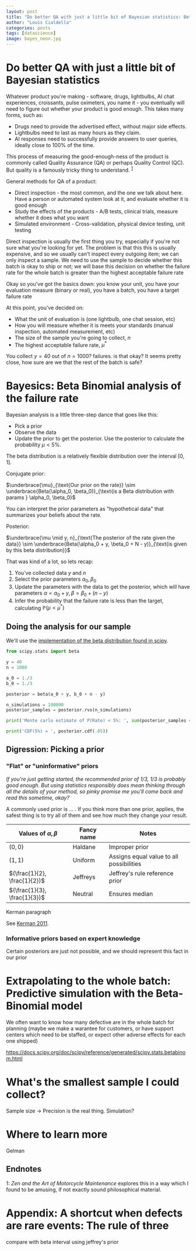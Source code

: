 ```yaml
---
layout: post
title: "Do better QA with just a little bit of Bayesian statistics: Beta-Binomial analysis in Python"
author: "Louis Cialdella"
categories: posts
tags: [datascience]
image: bayes_neon.jpg
---
```


# Do better QA with just a little bit of Bayesian statistics

Whatever product you're making - software, drugs, lightbulbs, AI chat experiences, croissants, pulse oximeters, you name it - you eventually will need to figure out whether your product is good enough. This takes many forms, such as:
* Drugs need to provide the advertised effect, without major side effects.
* Lightbulbs need to last as many hours as they claim.
* AI responses need to successfully provide answers to user queries, ideally close to 100% of the time.

This process of measuring the good-enough-ness of the product is commonly called Quality Assurance (QA) or perhaps Quality Control (QC). But quality is a famously tricky thing to understand. <sup>[1](#foot1)</sup>

General methods for QA of a product:
* Direct inspection - the most common, and the one we talk about here. Have a person or automated system look at it, and evaluate whether it is good enough
* Study the effects of the products - A/B tests, clinical trials, measure whether it does what you want
* Simulated environment - Cross-validation, physical device testing, unit testing

Direct inspection is usually the first thing you try, especially if you're not sure what you're looking for yet. The problem is that this this is usually expensive, and so we usually can't inspect every outgoing item; we can only inspect a sample. We need to use the sample to decide whether this batch is okay to ship or not; we will base this decision on whether the failure rate for the whole batch is greater than the highest acceptable failure rate

Okay so you've got the basics down: you know your unit, you have your evaluation measure (binary or real), you have a batch, you have a target failure rate

At this point, you've decided on:
* What the unit of evaluation is (one lightbulb, one chat session, etc)
* How you will measure whether it is meets your standards (manual inspection, automated measurement, etc)
* The size of the sample you're going to collect, $n$
* The highest acceptable failure rate, $\mu^{*}$

You collect $y = 40$ out of $n = 1000?$ failures. is that okay? It seems pretty close, how sure are we that the rest of the batch is safe?

# Bayesics: Beta Binomial analysis of the failure rate

Bayesian analysis is a little three-step dance that goes like this:
* Pick a prior
* Observe the data
* Update the prior to get the posterior. Use the posterior to calculate the probability  $\mu < 5\%$.

The beta distribution is a relatively flexible distribution over the interval $[0, 1]$. 

Conjugate prior:

$\underbrace{\mu}_{\text{Our prior on the rate}} \sim \underbrace{Beta(\alpha_0, \beta_0)}_{\text{is a Beta distribution with params } \alpha_0, \beta_0}$

You can interpret the prior parameters as "hypothetical data" that summarizes your beliefs about the rate. 

Posterior:

$\underbrace{\mu \mid y, n}_{\text{The posterior of the rate given the data}} \sim \underbrace{Beta(\alpha_0 + y, \beta_0 + N - y)}_{\text{is given by this beta distribution}}$

That was kind of a lot, so lets recap:

1. You've collected data $y$ and $n$
2. Select the prior parameters $\alpha_0, \beta_0$
3. Update the parameters with the data to get the posterior, which will have parameters $\alpha = \alpha_0 + y, \beta = \beta_0 + (n - y)$
4. Infer the probability that the failure rate is less than the target, calculating $\mathbb{P}(\mu < \mu^*)$

## Doing the analysis for our sample

We'll use the [implementation of the beta distribution found in scipy](https://docs.scipy.org/doc/scipy/reference/generated/scipy.stats.beta.html).

```python
from scipy.stats import beta

y = 40
n = 1000

a_0 = 1./3
b_0 = 1./3

posterior = beta(a_0 + y, b_0 + n - y)

n_simulations = 100000
posterior_samples = posterior.rvs(n_simulations)

print('Monte carlo estimate of P(Rate) < 5%: ', sum(posterior_samples < .05) / len(posterior_samples))

print('CDF(5%) = ', posterior.cdf(.05))
````

## Digression: Picking a prior

### "Flat" or "uninformative" priors

_If you're just getting started, the recommended prior of 1/3, 1/3 is probably good enough. But using statistics responsibly does mean thinking through all the details of your method, so pinky promise me you'll come back and read this sometime, okay?_

A commonly used prior is ... . If you think more than one prior, applies, the safest thing is to try all of them and see how much they change your result.

|Values of $\alpha, \beta$ | Fancy name | Notes |
|-|-|-|
|$(0, 0)$|Haldane|Improper prior|
|$(1, 1)$|Uniform|Assigns equal value to all possibilities|
|$(\frac{1}{2}, \frac{1}{2})$|Jeffreys|Jeffrey's rule reference prior|
|$(\frac{1}{3}, \frac{1}{3})$|Neutral|Ensures median|

Kerman paragraph 

See [Kerman 2011](https://projecteuclid.org/journals/electronic-journal-of-statistics/volume-5/issue-none/Neutral-noninformative-and-informative-conjugate-beta-and-gamma-prior-distributions/10.1214/11-EJS648.full).

### Informative priors based on expert knowledge

Certain posteriors are just not possible, and we should represent this fact in our prior

# Extrapolating to the whole batch: Predictive simulation with the Beta-Binomial model

We often want to know how many defective are in the whole batch for planning (maybe we make a warantee for customers, or have support centers which need to be staffed, or expect other adverse effects for each one shipped)

https://docs.scipy.org/doc/scipy/reference/generated/scipy.stats.betabinom.html

# What's the smallest sample I could collect?

Sample size -> Precision is the real thing. Simulation?

# Where to learn more

Gelman

## Endnotes

<a name="foot1">1</a>: _Zen and the Art of Motorcycle Maintenance_ explores this in a way which I found to be amusing, if not exactly sound philosophical material.

# Appendix: A shortcut when defects are rare events: The rule of three

compare with beta interval using jeffrey's prior

